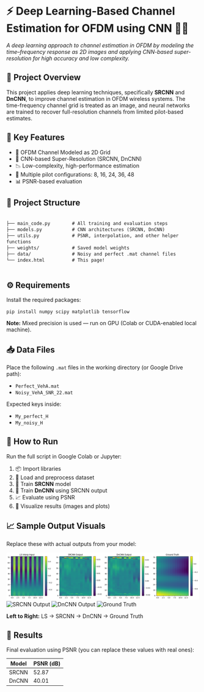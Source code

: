 
<!DOCTYPE html>
<html lang="en">
<head>
  <meta charset="UTF-8">
  <meta name="viewport" content="width=device-width, initial-scale=1">

</head>
<body>

  <h1>⚡ Deep Learning-Based Channel Estimation for OFDM using CNN 🧠📡</h1>

  <p><em>A deep learning approach to channel estimation in OFDM by modeling the time–frequency response as 2D images and applying CNN-based super-resolution for high accuracy and low complexity.</em></p>

  <div class="section">
    <h2>📌 Project Overview</h2>
    <p>This project applies deep learning techniques, specifically <strong>SRCNN</strong> and <strong>DnCNN</strong>, to improve channel estimation in OFDM wireless systems. The time-frequency channel grid is treated as an image, and neural networks are trained to recover full-resolution channels from limited pilot-based estimates.</p>
  </div>

  <div class="section">
    <h2>🚀 Key Features</h2>
    <ul>
      <li>📶 OFDM Channel Modeled as 2D Grid</li>
      <li>🧠 CNN-based Super-Resolution (SRCNN, DnCNN)</li>
      <li>📉 Low-complexity, high-performance estimation</li>
      <li>🧪 Multiple pilot configurations: 8, 16, 24, 36, 48</li>
      <li>📊 PSNR-based evaluation</li>
    </ul>
  </div>

  <div class="section">
    <h2>📂 Project Structure</h2>
    <pre><code>
├── main_code.py        # All training and evaluation steps
├── models.py           # CNN architectures (SRCNN, DnCNN)
├── utils.py            # PSNR, interpolation, and other helper functions
├── weights/            # Saved model weights
├── data/               # Noisy and perfect .mat channel files
└── index.html          # This page!
    </code></pre>
  </div>

  <div class="section">
    <h2>⚙️ Requirements</h2>
    <p>Install the required packages:</p>
    <pre><code>pip install numpy scipy matplotlib tensorflow</code></pre>
    <p><strong>Note:</strong> Mixed precision is used — run on GPU (Colab or CUDA-enabled local machine).</p>
  </div>

  <div class="section">
    <h2>📥 Data Files</h2>
    <p>Place the following <code>.mat</code> files in the working directory (or Google Drive path):</p>
    <ul>
      <li><code>Perfect_VehA.mat</code></li>
      <li><code>Noisy_VehA_SNR_22.mat</code></li>
    </ul>
    <p>Expected keys inside:</p>
    <ul>
      <li><code>My_perfect_H</code></li>
      <li><code>My_noisy_H</code></li>
    </ul>
  </div>

  <div class="section">
    <h2>🧪 How to Run</h2>
    <p>Run the full script in Google Colab or Jupyter:</p>
    <ol>
      <li>📦 Import libraries</li>
      <li>🔧 Load and preprocess dataset</li>
      <li>🧠 Train <strong>SRCNN</strong> model</li>
      <li>🧠 Train <strong>DnCNN</strong> using SRCNN output</li>
      <li>📈 Evaluate using PSNR</li>
      <li>🎨 Visualize results (images and plots)</li>
    </ol>
  </div>

  <div class="section">
    <h2>📈 Sample Output Visuals</h2>
    <p>Replace these with actual outputs from your model:</p>
    <div class="image-grid">
      <img src="Project_Essentials/Final_Output.png" alt="Outout">
      <img src="example2.png" alt="SRCNN Output">
      <img src="example3.png" alt="DnCNN Output">
      <img src="example4.png" alt="Ground Truth">
    </div>
    <p><strong>Left to Right:</strong> LS → SRCNN → DnCNN → Ground Truth</p>
  </div>

  <div class="section">
    <h2>🏁 Results</h2>
    <p>Final evaluation using PSNR (you can replace these values with real ones):</p>
    <table>
      <thead>
        <tr>
          <th>Model</th>
          <th>PSNR (dB)</th>
        </tr>
      </thead>
      <tbody>
        <tr>
          <td>SRCNN</td>
          <td>52.87</td>
        </tr>
        <tr>
          <td>DnCNN</td>
          <td>40.01</td>
        </tr>
      </tbody>
    </table>
  </div>

